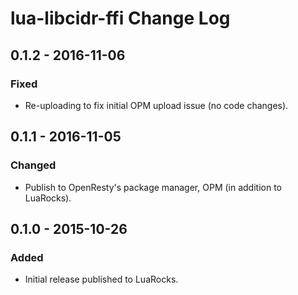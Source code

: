 # lua-libcidr-ffi Change Log

## 0.1.2 - 2016-11-06

### Fixed
- Re-uploading to fix initial OPM upload issue (no code changes).

## 0.1.1 - 2016-11-05

### Changed
- Publish to OpenResty's package manager, OPM (in addition to LuaRocks).

## 0.1.0 - 2015-10-26

### Added
- Initial release published to LuaRocks.
